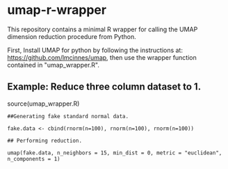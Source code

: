 # umap-r-wrapper

This repository contains a minimal R wrapper for calling the UMAP dimension reduction procedure from Python.

 First, Install UMAP for python by following the instructions at: https://github.com/lmcinnes/umap, then use the wrapper function contained in "umap_wrapper.R".

## Example: Reduce three column dataset to 1.

source(umap_wrapper.R)

`##Generating fake standard normal data.`

`fake.data <- cbind(rnorm(n=100), rnorm(n=100), rnorm(n=100))`

`## Performing reduction. `

`umap(fake.data, n_neighbors = 15, min_dist = 0, metric = "euclidean", n_components = 1)`



